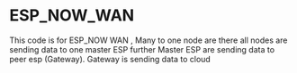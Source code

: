 # ESP_NOW_WAN
This code is for ESP_NOW WAN , Many to one node are there all nodes are sending data to one master ESP further Master ESP are sending data to peer esp (Gateway). Gateway is sending data to cloud
